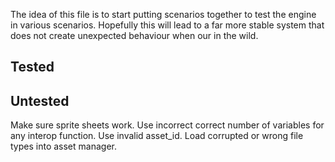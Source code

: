 The idea of this file is to start putting scenarios together to test the engine
in various scenarios. Hopefully this will lead to a far more stable system that
does not create unexpected behaviour when our in the wild.

## Tested

## Untested
Make sure sprite sheets work.
Use incorrect correct number of variables for any interop function.
Use invalid asset_id.
Load corrupted or wrong file types into asset manager.
